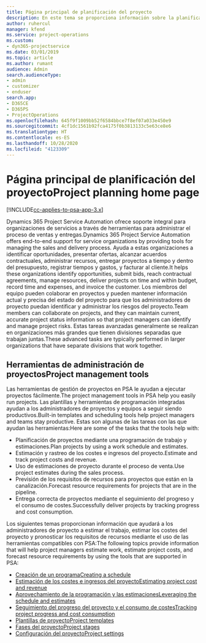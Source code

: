 ```yaml
---
title: Página principal de planificación del proyecto
description: En este tema se proporciona información sobre la planificación del proyecto.
author: ruhercul
manager: kfend
ms.service: project-operations
ms.custom:
- dyn365-projectservice
ms.date: 03/01/2019
ms.topic: article
ms.author: rumant
audience: Admin
search.audienceType:
- admin
- customizer
- enduser
search.app:
- D365CE
- D365PS
- ProjectOperations
ms.openlocfilehash: 645f9f1009bb52f6584bbce7f8ef07a033e450e9
ms.sourcegitcommit: 4cf1dc1561b92fca4175f0b3813133c5e63ce8e6
ms.translationtype: HT
ms.contentlocale: es-ES
ms.lasthandoff: 10/28/2020
ms.locfileid: "4123309"
---
```

# <a name="project-planning-home-page"></a><span data-ttu-id="d364a-103">Página principal de planificación del proyecto</span><span class="sxs-lookup"><span data-stu-id="d364a-103">Project planning home page</span></span>

[!INCLUDE[cc-applies-to-psa-app-3.x](../includes/cc-applies-to-psa-app-3x.md)]

<span data-ttu-id="d364a-104">Dynamics 365 Project Service Automation ofrece soporte integral para organizaciones de servicios a través de herramientas para administrar el proceso de ventas y entregas.</span><span class="sxs-lookup"><span data-stu-id="d364a-104">Dynamics 365 Project Service Automation offers end-to-end support for service organizations by providing tools for managing the sales and delivery process.</span></span> <span data-ttu-id="d364a-105">Ayuda a estas organizaciones a identificar oportunidades, presentar ofertas, alcanzar acuerdos contractuales, administrar recursos, entregar proyectos a tiempo y dentro del presupuesto, registrar tiempos y gastos, y facturar al cliente.</span><span class="sxs-lookup"><span data-stu-id="d364a-105">It helps these organizations identify opportunities, submit bids, reach contractual agreements, manage resources, deliver projects on time and within budget, record time and expenses, and invoice the customer.</span></span> <span data-ttu-id="d364a-106">Los miembros del equipo pueden colaborar en proyectos y pueden mantener información actual y precisa del estado del proyecto para que los administradores de proyecto puedan identificar y administrar los riesgos del proyecto.</span><span class="sxs-lookup"><span data-stu-id="d364a-106">Team members can collaborate on projects, and they can maintain current, accurate project status information so that project managers can identify and manage project risks.</span></span> <span data-ttu-id="d364a-107">Estas tareas avanzadas generalmente se realizan en organizaciones más grandes que tienen divisiones separadas que trabajan juntas.</span><span class="sxs-lookup"><span data-stu-id="d364a-107">These advanced tasks are typically performed in larger organizations that have separate divisions that work together.</span></span>

## <a name="project-management-tools"></a><span data-ttu-id="d364a-108">Herramientas de administración de proyectos</span><span class="sxs-lookup"><span data-stu-id="d364a-108">Project management tools</span></span>

<span data-ttu-id="d364a-109">Las herramientas de gestión de proyectos en PSA le ayudan a ejecutar proyectos fácilmente.</span><span class="sxs-lookup"><span data-stu-id="d364a-109">The project management tools in PSA help you easily run projects.</span></span> <span data-ttu-id="d364a-110">Las plantillas y herramientas de programación integradas ayudan a los administradores de proyectos y equipos a seguir siendo productivos.</span><span class="sxs-lookup"><span data-stu-id="d364a-110">Built-in templates and scheduling tools help project managers and teams stay productive.</span></span> <span data-ttu-id="d364a-111">Estas son algunas de las tareas con las que ayudan las herramientas:</span><span class="sxs-lookup"><span data-stu-id="d364a-111">Here are some of the tasks that the tools help with:</span></span>

- <span data-ttu-id="d364a-112">Planificación de proyectos mediante una programación de trabajo y estimaciones.</span><span class="sxs-lookup"><span data-stu-id="d364a-112">Plan projects by using a work schedule and estimates.</span></span>
- <span data-ttu-id="d364a-113">Estimación y rastreo de los costes e ingresos del proyecto.</span><span class="sxs-lookup"><span data-stu-id="d364a-113">Estimate and track project costs and revenue.</span></span>
- <span data-ttu-id="d364a-114">Uso de estimaciones de proyecto durante el proceso de venta.</span><span class="sxs-lookup"><span data-stu-id="d364a-114">Use project estimates during the sales process.</span></span>
- <span data-ttu-id="d364a-115">Previsión de los requisitos de recursos para proyectos que están en la canalización.</span><span class="sxs-lookup"><span data-stu-id="d364a-115">Forecast resource requirements for projects that are in the pipeline.</span></span>
- <span data-ttu-id="d364a-116">Entrega correcta de proyectos mediante el seguimiento del progreso y el consumo de costes.</span><span class="sxs-lookup"><span data-stu-id="d364a-116">Successfully deliver projects by tracking progress and cost consumption.</span></span>

<span data-ttu-id="d364a-117">Los siguientes temas proporcionan información que ayudará a los administradores de proyecto a estimar el trabajo, estimar los costes del proyecto y pronosticar los requisitos de recursos mediante el uso de las herramientas compatibles con PSA:</span><span class="sxs-lookup"><span data-stu-id="d364a-117">The following topics provide information that will help project managers estimate work, estimate project costs, and forecast resource requirements by using the tools that are supported in PSA:</span></span>

- [<span data-ttu-id="d364a-118">Creación de un programa</span><span class="sxs-lookup"><span data-stu-id="d364a-118">Creating a schedule</span></span>](project-creating.md)
- [<span data-ttu-id="d364a-119">Estimación de los costes e ingresos del proyecto</span><span class="sxs-lookup"><span data-stu-id="d364a-119">Estimating project cost and revenue</span></span>](project-estimating.md)
- [<span data-ttu-id="d364a-120">Aprovechamiento de la programación y las estimaciones</span><span class="sxs-lookup"><span data-stu-id="d364a-120">Leveraging the schedule and estimates</span></span>](project-leveraging.md)
- [<span data-ttu-id="d364a-121">Seguimiento del progreso del proyecto y el consumo de costes</span><span class="sxs-lookup"><span data-stu-id="d364a-121">Tracking project progress and cost consumption</span></span>](project-tracking.md)
- [<span data-ttu-id="d364a-122">Plantillas de proyecto</span><span class="sxs-lookup"><span data-stu-id="d364a-122">Project templates</span></span>](project-templates.md)
- [<span data-ttu-id="d364a-123">Fases del proyecto</span><span class="sxs-lookup"><span data-stu-id="d364a-123">Project stages</span></span>](project-stages.md)
- [<span data-ttu-id="d364a-124">Configuración del proyecto</span><span class="sxs-lookup"><span data-stu-id="d364a-124">Project settings</span></span>](project-settings.md)
